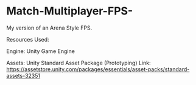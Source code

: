 # Match-Multiplayer-FPS-
My version of an Arena Style FPS.

Resources Used: 

Engine: Unity Game Engine 

Assets: Unity Standard Asset Package (Prototyping) 
        Link: https://assetstore.unity.com/packages/essentials/asset-packs/standard-assets-32351

